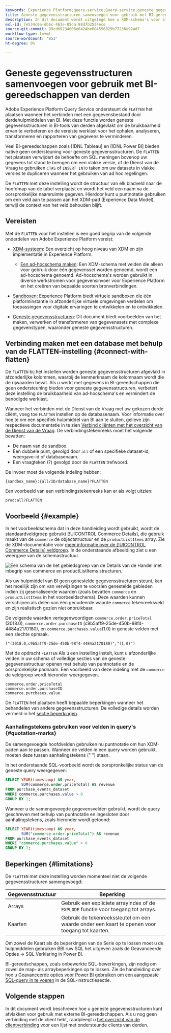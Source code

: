 ```yaml
---
keywords: Experience Platform;query-service;Query-service;geneste gegevensstructuren;geneste gegevens;afvlakken;geneste gegevens afvlakken;samenvoegen;
title: Geneste gegevensstructuren samenvoegen voor gebruik met BI-gereedschappen
description: In dit document wordt uitgelegd hoe u XDM-schema's voor alle tabellen en weergaven tijdens een sessie afvlakt wanneer u BI-gereedschappen van derden gebruikt met Query Service.
exl-id: 7e534c0a-db6c-463e-85da-88d7b2534ece
source-git-commit: 99cd69234006e6424be604556829b77236e92ad7
workflow-type: tm+mt
source-wordcount: '853'
ht-degree: 0%

---
```


# Geneste gegevensstructuren samenvoegen voor gebruik met BI-gereedschappen van derden

Adobe Experience Platform Query Service ondersteunt de `FLATTEN` het plaatsen wanneer het verbinden met een gegevensbestand door derdehulpmiddelen van BI. Met deze functie worden geneste gegevensstructuren in BI-tools van derden afgevlakt om de bruikbaarheid ervan te verbeteren en de vereiste werklast voor het ophalen, analyseren, transformeren en rapporteren van gegevens te verminderen.

Veel BI-gereedschappen zoals [!DNL Tableau] en [!DNL Power BI] bieden native geen ondersteuning voor geneste gegevensstructuren. De `FLATTEN` het plaatsen verwijdert de behoefte om SQL meningen bovenop uw gegevens tot stand te brengen om een vlakke versie, of de Dienst van de Vraag te gebruiken `CTAS` of `INSERT INTO` taken om uw datasets in vlakke versies te dupliceren wanneer het gebruiken van ad hoc regelingen.

De `FLATTEN` met deze instelling wordt de structuur van elk bladveld naar de hoofdmap van de tabel verplaatst en wordt het veld een naam na de oorspronkelijke naamruimte gegeven. Hierdoor kunt u puntnotatie gebruiken om een veld aan te passen aan het XDM-pad (Experience Data Model), terwijl de context van het veld behouden blijft.

## Vereisten

Met de `FLATTEN` voor het instellen is een goed begrip van de volgende onderdelen van Adobe Experience Platform vereist:

* [XDM-systeem](../../xdm/home.md): Een overzicht op hoog niveau van XDM en zijn implementatie in Experience Platform.

   * [Een ad-hocschema maken](../../xdm/tutorials/ad-hoc.md): Een XDM-schema met velden die alleen voor gebruik door één gegevensset worden genoemd, wordt een ad-hocschema genoemd. Ad-hocschema&#39;s worden gebruikt in diverse werkstromen voor gegevensinvoer voor Experience Platform en het creëren van bepaalde soorten bronverbindingen.

* [Sandboxen](../../sandboxes/home.md): Experience Platform biedt virtuele sandboxen die één platforminstantie in afzonderlijke virtuele omgevingen verdelen om toepassingen voor digitale ervaringen te ontwikkelen en te ontwikkelen.

* [Geneste gegevensstructuren](./nested-data-structures.md): Dit document biedt voorbeelden van het maken, verwerken of transformeren van gegevenssets met complexe gegevenstypen, waaronder geneste gegevensstructuren.

## Verbinding maken met een database met behulp van de FLATTEN-instelling {#connect-with-flatten}

De `FLATTEN` bij het instellen worden geneste gegevensstructuren afgevlakt in afzonderlijke kolommen, waarbij de kenmerknaam de kolomnaam wordt die de rijwaarden bevat. Als u werkt met gegevens in BI-gereedschappen die geen ondersteuning bieden voor geneste gegevensstructuren, verbetert deze instelling de bruikbaarheid van ad-hocschema&#39;s en vermindert de benodigde werklast.

Wanneer het verbinden met de Dienst van de Vraag met uw gekozen derde cliënt, voeg toe `FLATTEN` instellen op de databasenaam. Voor informatie over hoe te om een specifiek hulpmiddel van BI aan te sluiten, gelieve zijn respectieve documentatie in te zien [Verbind cliënten met het overzicht van de Dienst van de Vraag](../clients/overview.md). De verbindingstekenreeks moet het volgende bevatten:

* De naam van de sandbox.
* Een dubbele punt, gevolgd door `all` of een specifieke dataset-id, weergave-id of databasenaam.
* Een vraagteken (?) gevolgd door de `FLATTEN` trefwoord.

De invoer moet de volgende indeling hebben:

```terminal
{sandbox_name}:{all/ID/database_name}?FLATTEN
```

Een voorbeeld van een verbindingstekenreeks kan er als volgt uitzien:

```terminal
prod:all?FLATTEN
```

## Voorbeeld {#example}

In het voorbeeldschema dat in deze handleiding wordt gebruikt, wordt de standaardveldgroep gebruikt [!UICONTROL Commerce Details], die gebruik maakt van de `commerce` de objectstructuur en de `productListItems` array. Zie de XDM-documentatie voor [meer informatie over de [!UICONTROL Commerce Details] veldgroep](../../xdm/field-groups/event/commerce-details.md). In de onderstaande afbeelding ziet u een weergave van de schemastructuur.

![Een schema van de het gebiedsgroep van de Details van de Handel met inbegrip van `commerce` en `productListItems` structuren.](../images/essential-concepts/commerce-details.png)

Als uw hulpmiddel van BI geen genestelde gegevensstructuren steunt, kan het moeilijk zijn om van verwijzingen te voorzien genestelde gebieden indien zij geserialiseerde waarden (zoals bevatten `commerce` en `productListItems` in het voorbeeldschema). Deze waarden kunnen verschijnen als delen van één gecodeerde waarde `commerce` tekenreeksveld en zijn realistisch gezien niet onbruikbaar.

De volgende waarden vertegenwoordigen `commerce.order.priceTotal` (3018.0), `commerce.order.purchaseID` (c9b5aff9-25de-450b-98f4-4484a2170180), en `commerce.purchases.value`(1.0) in geneste velden met een slechte opmaak.

```terminal
("(3018.0,c9b5aff9-25de-450b-98f4-4484a2170180)","(1.0)")
```

Met de opdracht `FLATTEN` Als u een instelling instelt, kunt u afzonderlijke velden in uw schema of volledige secties van de geneste gegevensstructuur openen met behulp van puntnotatie en de oorspronkelijke padnaam. Een voorbeeld van deze indeling met de `commerce` de veldgroep wordt hieronder weergegeven.

```terminal
commerce.order.priceTotal
commerce.order.purchaseID
commerce.purchases.value
```

De `FLATTEN` het plaatsen heeft bepaalde beperkingen wanneer het behandelen van andere gegevensstructuren. De volledige details worden vermeld in het [sectie beperkingen](#limitations).

### Aanhalingstekens gebruiken voor velden in query&#39;s {#quotation-marks}

De samengevoegde hoofdvelden gebruiken nu puntnotatie om hun XDM-paden aan te passen. Wanneer de velden in een query worden gebruikt, moeten deze tussen aanhalingstekens (&quot; &quot;) staan.

In het onderstaande SQL-voorbeeld wordt de oorspronkelijke status van de geneste query weergegeven:

```sql
SELECT YEAR(timestamp) AS year,
       SUM(commerce.order.priceTotal) AS revenue
FROM purchase_events_dataset
WHERE commerce.purchases.value > 0
GROUP BY 1;
```

Wanneer u de samengevoegde gegevensvelden gebruikt, wordt de query geschreven met behulp van puntnotatie en ingesloten door aanhalingstekens, zoals hieronder wordt getoond:

```sql
SELECT YEAR(timestamp) AS year,
       SUM("commerce.order.priceTotal") AS revenue
FROM purchase_events_dataset
WHERE "commerce.purchases.value" > 0
GROUP BY 1;
```

## Beperkingen {#limitations}

De `FLATTEN` met deze instelling worden momenteel niet de volgende gegevensstructuren samengevoegd:

| Gegevensstructuur | Beperking |
|---|---|
| Arrays | Gebruik een expliciete arrayindex of de `EXPLODE` functie voor toegang tot arrays. |
| Kaarten | Gebruik de tekenreekssleutel om een waarde onder een kaart te openen voor toegang tot kaarten. |

Om zowel de Kaart als de beperkingen van de Serie op te lossen moet u de hulpmiddelen gebruiken BBI ruw SQL het uitgeven zoals de Geavanceerde Opties -> SQL Verklaring in Power BI.

BI-gereedschappen, zoals onbewerkte SQL-bewerkingen, zijn nodig om zowel de map- als arraybeperkingen op te lossen. Zie de handleiding over hoe u [Geavanceerde opties voor Power BI gebruiken om een aangepaste SQL-query in te voeren](../clients/power-bi.md#import-tables-using-custom-sql) in de SQL-instructiesectie.

## Volgende stappen

In dit document wordt beschreven hoe u geneste gegevensstructuren kunt afvlakken voor gebruik met externe BI-gereedschappen. Als u nog geen verbinding met de client hebt, raadpleegt u [het overzicht van de clientverbinding](../clients/overview.md) voor een lijst met ondersteunde clients van derden.
